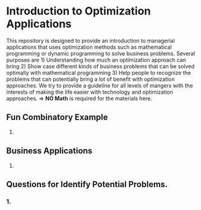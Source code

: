 # Introduction to Optimization Applications



This repository is designed to provide an introduction to managerial applications that uses optimization methods such as mathematical programming or dynamic programming to solve business problems. Several purposes are 1) Understanding how much an optimization approach can bring  2) Show case different kinds of business problems that can be solved optimally with mathematical programming 3) Help people to recognize the problems that can potentially bring a lot of benefit with optimization approaches. We try to provide a guideline for all levels of mangers with the interests of making the life easier with technology and optimization approaches. =>  **NO Math** is required for the materials here.

## Fun Combinatory Example 

1. 

## Business Applications

1. 

## Questions for Identify Potential Problems.

### 1.

